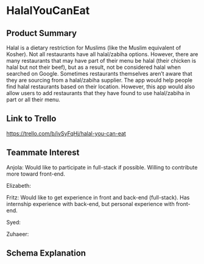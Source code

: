 # HalalYouCanEat

## Product Summary
Halal is a dietary restriction for Muslims (like the Muslim equivalent of Kosher). 
Not all restaurants have all halal/zabiha options. However, there are many restaurants that may have part 
of their menu be halal (their chicken is halal but not their beef), but as a result, not be considered halal 
when searched on Google. Sometimes restaurants themselves aren’t aware that they are sourcing from a 
halal/zabiha supplier. The app would help people find halal restaurants based on their location. However, 
this app would also allow users to add restaurants that they have found to use halal/zabiha in part or all 
their menu.

## Link to Trello
https://trello.com/b/ivSyFqHj/halal-you-can-eat

## Teammate Interest

Anjola: Would like to participate in full-stack if possible. Willing to contribute more toward front-end. 

Elizabeth:

Fritz: Would like to get experience in front and back-end (full-stack). Has internship experience with back-end, but personal experience with front-end.

Syed:

Zuhaeer:

## Schema Explanation

